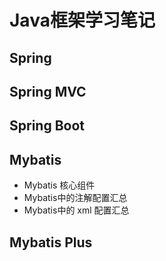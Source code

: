 # Java框架学习笔记

## Spring

## Spring MVC

## Spring Boot

## Mybatis

+ Mybatis 核心组件
+ Mybatis中的注解配置汇总
+ Mybatis中的 xml 配置汇总

## Mybatis Plus



